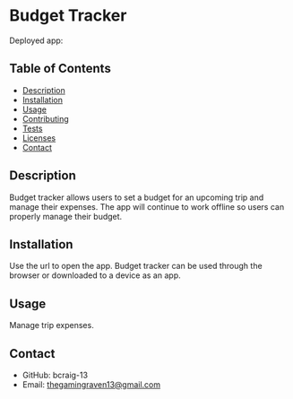 # Budget Tracker
Deployed app:

## Table of Contents
* [Description](#description)
* [Installation](#installation)
* [Usage](#usage)
* [Contributing](#contributing)
* [Tests](#tests)
* [Licenses](#licenses)
* [Contact](#contact)
    
## Description
Budget tracker allows users to set a budget for an upcoming trip and manage their expenses. The app will continue to work offline so users can properly manage their budget.
## Installation
Use the url to open the app. Budget tracker can be used through the browser or downloaded to a device as an app.
## Usage
Manage trip expenses.

## Contact
* GitHub: bcraig-13
* Email: thegamingraven13@gmail.com